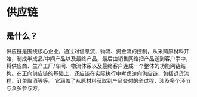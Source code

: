 # 供应链

## 是什么？
供应链是围绕核心企业，通过对信息流、物流、资金流的控制，从采购原材料开始，制成半成品/中间产品以及最终产品，最后由销售网络把产品送到客户手中，将供应商、生产工厂/车间、物流体系以及最终客户连成一个整体的功能网链结构。在正向供应链的基础上，还应该在实际执行中考虑逆向供应链，包括退货流程、订单取消等等。
它涵盖了从原材料获取到产品交付的全过程，涉及多个环节与众多参与方。